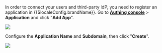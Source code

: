<IntegrationDetailCard :title="`Create the Application in Authing`">

<!--!!!include(common/create-an-app-en.md)!!!-->

In order to connect your users and third-party IdP, you need to register an application in {{$localeConfig.brandName}}. Go to [**Authing console**](https://console.authing.cn) > **Application** and click "**Add App**".

![](~@imagesZhCn/integration/ali-cloud/1-4.jpg)

Configure the **Application Name** and **Subdomain**, then click "**Create**".

![](~@imagesZhCn/integration/ali-cloud/1-5.jpg)

</IntegrationDetailCard>
